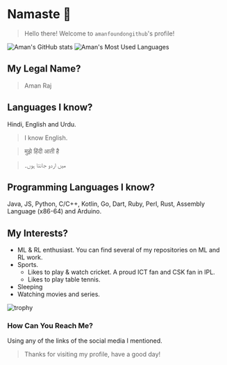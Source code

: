 # Namaste 🙏
> Hello there! Welcome to `amanfoundongithub`'s profile! 


![Aman's GitHub stats](https://github-readme-stats.vercel.app/api?username=amanfoundongithub&theme=chartreuse-dark&show_icons=true)
![Aman's Most Used Languages](https://github-readme-stats.vercel.app/api/top-langs/?username=amanfoundongithub&layout=compact&langs_count=15&theme=chartreuse-dark)

## My Legal Name? 
> Aman Raj 

## Languages I know?
Hindi, English and Urdu.

> I know English.

> मुझे हिंदी आती है

> میں اردو جانتا ہوں۔
## Programming Languages I know?
Java, JS, Python, C/C++, Kotlin, Go, Dart, Ruby, Perl, Rust, Assembly Language (x86-64) and Arduino. 

## My Interests? 
- ML & RL enthusiast. You can find several of my repositories on ML and RL work.
- Sports.
  - Likes to play & watch cricket. A proud ICT fan and CSK fan in IPL.
  - Likes to play table tennis.
- Sleeping
- Watching movies and series.

![trophy](https://github-profile-trophy.vercel.app/?username=amanfoundongithub)

### How Can You Reach Me?
Using any of the links of the social media I mentioned. 

> Thanks for visiting my profile, have a good day!
<!---
amanfoundongithub/amanfoundongithub is a ✨ special ✨ repository because its `README.md` (this file) appears on your GitHub profile.
You can click the Preview link to take a look at your changes.
--->
